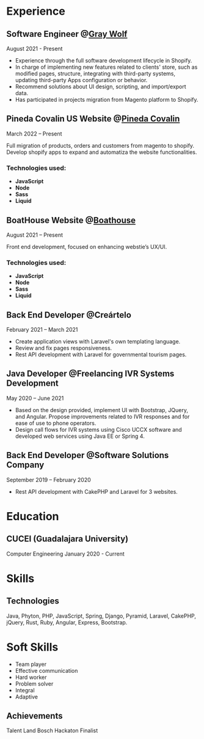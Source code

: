 # Experience

## Software Engineer @[Gray Wolf](graywolf.co)
August 2021 - Present
- Experience through the full software development lifecycle in Shopify.
- In charge of implementing new features related to clients' store, such as modified pages, structure, integrating with third-party systems, updating third-party Apps configuration or behavior.
- Recommend solutions about UI design, scripting, and import/export data.
- Has participated in projects migration from Magento platform to Shopify.

## Pineda Covalin US Website @[Pineda Covalin](https://pinedacovalin.us/)
March 2022 – Present

Full migration of products, orders and customers from magento to shopify.
Develop shopify apps to expand and automatiza the website functionalities.
### Technologies used:
- **JavaScript**
- **Node**
- **Sass**
- **Liquid**


## BoatHouse Website @[Boathouse](https://www.boathouse.com/)
August 2021 – Present

Front end development, focused on enhancing webstie’s UX/UI.
### Technologies used:
- **JavaScript**
- **Node**
- **Sass**
- **Liquid**

## Back End Developer @Creártelo 
February 2021 – March 2021

- Create application views with Laravel's own templating language. 
- Review and fix pages responsiveness.
- Rest API development with Laravel for governmental tourism pages.

## Java Developer @Freelancing IVR Systems Development 
May 2020 – June 2021

- Based on the design provided, implement UI with Bootstrap, JQuery, and Angular. Propose improvements related to IVR responses and for ease of use to phone operators.
- Design call flows for IVR systems using Cisco UCCX software and developed web services using Java EE or Spring 4.

## Back End Developer @Software Solutions Company
September 2019 – February 2020

- Rest API development with CakePHP and Laravel for 3 websites.

# Education
## CUCEI (Guadalajara University)
Computer Engineering
January 2020 - Current

# Skills 
## Technologies
Java, Phyton, PHP, JavaScript, Spring, Django, Pyramid, Laravel, CakePHP, jQuery, Rust, Ruby, Angular, Express, Bootstrap.

# Soft Skills
- Team player
- Effective communication
- Hard worker
- Problem solver
- Integral
- Adaptive

## Achievements
Talent Land Bosch Hackaton Finalist
